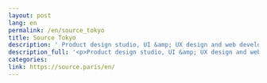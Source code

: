 ```yaml
---
layout: post
lang: en
permalink: /en/source_tokyo
title: Source Tokyo
description: ' Product design studio, UI &amp; UX design and web development. '
description_full: '<p>Product design studio, UI &amp; UX design and web development.</p>'
categories: 
link: https://source.paris/en/
---
```


